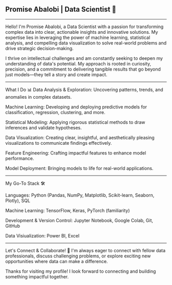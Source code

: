 ## Promise Abalobi | Data Scientist 🚀
---

Hello! I'm Promise Abalobi, a Data Scientist with a passion for transforming complex data into clear, actionable insights and innovative solutions. My expertise lies in leveraging the power of machine learning, statistical analysis, and compelling data visualization to solve real-world problems and drive strategic decision-making.

I thrive on intellectual challenges and am constantly seeking to deepen my understanding of data's potential. My approach is rooted in curiosity, precision, and a commitment to delivering tangible results that go beyond just models—they tell a story and create impact.


---
What I Do 📊
Data Analysis & Exploration: Uncovering patterns, trends, and anomalies in complex datasets.

Machine Learning: Developing and deploying predictive models for classification, regression, clustering, and more.

Statistical Modeling: Applying rigorous statistical methods to draw inferences and validate hypotheses.

Data Visualization: Creating clear, insightful, and aesthetically pleasing visualizations to communicate findings effectively.

Feature Engineering: Crafting impactful features to enhance model performance.

Model Deployment: Bringing models to life for real-world applications.

---

My Go-To Stack 🛠️

Languages: Python (Pandas, NumPy, Matplotlib, Scikit-learn, Seaborn, Plotly), SQL

Machine Learning: TensorFlow, Keras, PyTorch (familiarity)

Development & Version Control: Jupyter Notebook, Google Colab, Git, GitHub

Data Visiualization: Power BI, Excel

---

Let's Connect & Collaborate! 🤝
I'm always eager to connect with fellow data professionals, discuss challenging problems, or explore exciting new opportunities where data can make a difference.

Thanks for visiting my profile! I look forward to connecting and building something impactful together.














